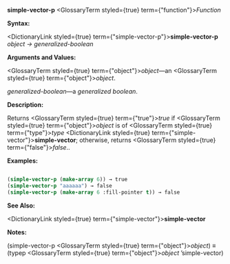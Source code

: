 **simple-vector-p** <GlossaryTerm styled={true} term={"function"}><i>Function</i></GlossaryTerm> 



**Syntax:** 



<DictionaryLink styled={true} term={"simple-vector-p"}><b>simple-vector-p</b></DictionaryLink> *object → generalized-boolean* 



**Arguments and Values:** 



<GlossaryTerm styled={true} term={"object"}><i>object</i></GlossaryTerm>—an <GlossaryTerm styled={true} term={"object"}><i>object</i></GlossaryTerm>. 



*generalized-boolean*—a *generalized boolean*. 



**Description:** 



Returns <GlossaryTerm styled={true} term={"true"}><i>true</i></GlossaryTerm> if <GlossaryTerm styled={true} term={"object"}><i>object</i></GlossaryTerm> is of <GlossaryTerm styled={true} term={"type"}><i>type</i></GlossaryTerm> <DictionaryLink styled={true} term={"simple-vector"}><b>simple-vector</b></DictionaryLink>; otherwise, returns <GlossaryTerm styled={true} term={"false"}><i>false</i></GlossaryTerm>.. 



**Examples:**
```lisp

(simple-vector-p (make-array 6)) → true 
(simple-vector-p "aaaaaa") → false 
(simple-vector-p (make-array 6 :fill-pointer t)) → false 

```
**See Also:** 



<DictionaryLink styled={true} term={"simple-vector"}><b>simple-vector</b></DictionaryLink> 



**Notes:** 



(simple-vector-p <GlossaryTerm styled={true} term={"object"}><i>object</i></GlossaryTerm>) *≡* (typep <GlossaryTerm styled={true} term={"object"}><i>object</i></GlossaryTerm> ’simple-vector) 



